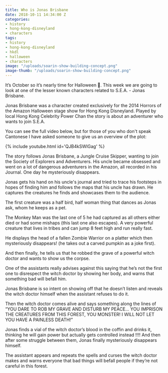 ```yaml
---
title: Who is Jonas Brisbane
date: 2018-10-11 14:34:00 Z
categories:
- history
- hong-kong-disneyland
- characters
tags:
- history
- hong-kong-disneyland
- hkdl
- halloween
- characters
image: "/uploads/soarin-show-building-concept.png"
image-thumb: "/uploads/soarin-show-building-concept.png"
---
```


It’s October so it’s nearly time for Halloween 🎃. This week we are going to look at one of the lesser known characters related to S.E.A. - Jonas Brisbane.

Jonas Brisbane was a character created exclusively for the 2014 Horrors of the Amazon Halloween stage show for Hong Kong Disneyland. Played by local Hong Kong Celebrity Power Chan the story is about an adventurer who wants to join S.E.A.

You can see the full video below, but for those of you who don't speak Cantonese I have asked someone to give us an overview of the plot:

{% include youtube.html id='QJB4kSWIGag' %}

The story follows Jonas Brisbane, a Jungle Cruise Skipper, wanting to join the Society of Explorers and Adventurers. His uncle became obsessed and went on a lot of dangerous adventurers in the Amazon, all recorded in his Journal. One day he mysteriously disappears.  
  
Jonas gets his hand on his uncle's journal and tried to trace his footsteps in hopes of finding him and follows the maps that his uncle has drawn. He captures the creatures he finds and showcases them to the audience.  

The first creature was a half bird, half woman thing that dances as Jonas ask, whom he keeps as a pet.  

The Monkey Man was the last one of 5 he had captured as all others either died or had some mishaps (this last one also escapes). A very powerful creature that lives in tribes and can jump 8 feet high and run really fast.  

He displays the head of a fallen Zombie Warrior on a platter which then mysteriously disappears! (he takes out a carved pumpkin as a joke first).  

And then finally, he tells us that he robbed the grave of a powerful witch doctor and wants to show us the corpse.  

One of the assistants really advises against this saying that he’s not the first one to disrespect the witch doctor by showing her body, and warns that something bad will befall him.  

Jonas Brisbane is so intent on showing off that he doesn’t listen and reveals the witch doctor himself when the assistant refuses to do it.  

Then the witch doctor comes alive and says something along the lines of “YOU DARE TO ROB MY GRAVE AND DISTURB MY PEACE… YOU IMPRISON THE CREATURES FROM THIS FOREST, YOU MONSTER! I WILL NOT LET YOU HAVE A PAINLESS DEATH!”  

Jonas finds a vial of the witch doctor’s blood in the coffin and drinks it, thinking he will gain power but actually gets controlled instead !!!! And then after some struggle between them, Jonas finally mysteriously disappears himself.  

The assistant appears and repeats the spells and curses the witch doctor makes and warns everyone that bad things will befall people if they’re not careful in this forest.
